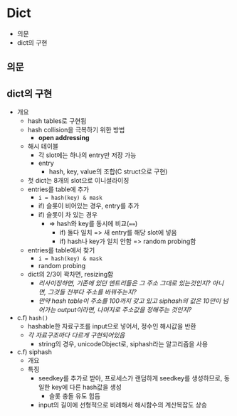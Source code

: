 # Dict

- 의문
- dict의 구현

## 의문

## dict의 구현

- 개요
  - hash tables로 구현됨
  - hash collision을 극복하기 위한 방법
    - **open addressing**
  - 해시 테이블
    - 각 slot에는 하나의 entry만 저장 가능
    - entry
      - hash, key, value의 조합(C struct으로 구현)
  - 첫 dict는 8개의 slot으로 이니셜라이징
  - entries를 table에 추가
    - `i = hash(key) & mask`
    - if) 슬롯이 비어있는 경우, entry를 추가
    - if) 슬롯이 차 있는 경우
      - => hash와 key를 동시에 비교(`==`)
        - if) 둘다 일치 => 새 entry를 해당 slot에 넣음
        - if) hash나 key가 일치 안함 => random probing함
  - entries를 table에서 찾기
    - `i = hash(key) & mask`
    - random probing
  - dict의 2/3이 꽉차면, resizing함
    - *리사이징하면, 기존에 있던 엔트리들은 그 주소 그대로 있는것인지? 아니면, 그것들 전부다 주소를 바꿔주는지?*
    - *만약 hash table이 주소를 100까지 갖고 있고 siphash의 값은 10만이 넘어가는 output이라면, 나머지로 주소값을 정해주는 것인지?*
- c.f) `hash()`
  - hashable한 자료구조를 input으로 넣어서, 정수인 해시값을 반환
  - *각 자료구조마다 다르게 구현되어있음*
    - string의 경우, unicodeObject로, siphash라는 알고리즘을 사용
- c.f) siphash
  - 개요
  - 특징
    - seedkey를 추가로 받아, 프로세스가 랜덤하게 seedkey를 생성하므로, 동일한 key에 다른 hash값을 생성
      - 슬롯 충돌 유도 힘듬
    - input의 길이에 선형적으로 비례해서 해시함수의 계산복잡도 상승
